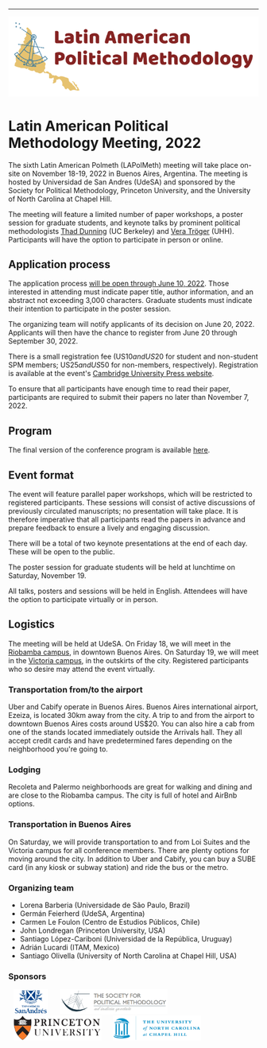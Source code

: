 <!---
<a href="#register">Register</a> | <a href="#program">Program</a> | <a href="#logistics">Logistics</a>
-->
---
<img src="logo_LAPolMeth.png" alt="logo_LAPolMeth"> 

# Latin American Political Methodology Meeting, 2022

The sixth Latin American Polmeth (LAPolMeth) meeting will take place on-site on November 18-19, 2022 in Buenos Aires, Argentina. The meeting is hosted by Universidad de San Andres (UdeSA) and sponsored by the Society for Political Methodology, Princeton University, and the University of North Carolina at Chapel Hill. 

The meeting will feature a limited number of paper workshops, a poster session for graduate students, and keynote talks by prominent political methodologists [Thad Dunning](http://www.thaddunning.com) (UC Berkeley) and [Vera Tröger](https://www.wiso.uni-hamburg.de/fachbereich-sowi/professuren/troeger/team/troeger-vera.html) (UHH). Participants will have the option to participate in person or online. 


## Application process
The application process [will be open through June 10, 2022](https://www.cambridge.org/core/membership/spm/conferences). Those interested in attending must indicate paper title, author information, and an abstract not exceeding 3,000 characters. Graduate students must indicate their intention to participate in the poster session.

The organizing team will notify applicants of its decision on June 20, 2022. Applicants will then have the chance to register from June 20 through September 30, 2022. 

There is a small registration fee (US$10 and US$20 for student and non-student SPM members; US$25 and US$50 for non-members, respectively). Registration is available at the event's [Cambridge University Press website](https://www.cambridge.org/core/membership/spm/checkout/auth?journey=event-register&ref=%2Fcore%2Fmembership%2Fspm%2Fcheckout%2Fauth%3Fjourney%3Devent-register).

To ensure that all participants have enough time to read their paper, participants are required to submit their papers no later than November 7, 2022. 

<!---
Authors will be provided with information on where to upload their manuscripts upon confirmation of acceptance.

## Registrarion
Registration for this event is now closed.
-->

## Program
The final version of the conference program is available [here](https://docs.google.com/document/d/14xIpKZklqD48rGwLxKN_lphTy-7m07xLmvZnTcwNYtw/edit?usp=sharing).


## Event format
The event will feature parallel paper workshops, which will be restricted to registered participants. These sessions will consist of active discussions of previously circulated manuscripts; no presentation will take place. It is therefore imperative that all participants read the papers in advance and prepare feedback to ensure a lively and engaging discussion. 

<!---
To enable all participants to engage in productive conversation, authors are expected to submit complete drafts of their manuscripts no later than November 5, 2022. 
-->

There will be a total of two keynote presentations at the end of each day. These will be open to the public.

The poster session for graduate students will be held at lunchtime on Saturday, November 19.

All talks, posters and sessions will be held in English. Attendees will have the option to participate virtually or in person. 

## Logistics
The meeting will be held at UdeSA. On Friday 18, we will meet in the [Riobamba campus](https://goo.gl/maps/aLAzXUTido7fe1ix8), in downtown Buenos Aires. On Saturday 19, we will meet in the [Victoria campus](https://goo.gl/maps/iE9dp2M3K9p2MeKYA), in the outskirts of the city. Registered participants who so desire may attend the event virtually. 

### Transportation from/to the airport
Uber and Cabify operate in Buenos Aires. Buenos Aires international airport, Ezeiza, is located 30km away from the city. A trip to and from the airport to downtown Buenos Aires costs around US$20. You can also hire a cab from one of the stands located immediately outside the Arrivals hall. They all accept credit cards and have predetermined fares depending on the neighborhood you're going to. 

### Lodging
Recoleta and Palermo neighborhoods are great for walking and dining and are close to the Riobamba campus. The city is full of hotel and AirBnb options. 


### Transportation in Buenos Aires
On Saturday, we will provide transportation to and from Loi Suites and the Victoria campus for all conference members. There are plenty options for moving around the city. In addition to Uber and Cabify, you can buy a SUBE card (in any kiosk or subway station) and ride the bus or the metro.  

<!---
Participants who reserve on another hotel can either walk to the Fiesta Inn Insurgentes Viaducto and take the bus, or take an Uber or a cab to the conference. Uber works perfectly in Mexico City. It is cheap, safe, can be paid through the regular app, and the city's large size ensures that there are always cars available. Taxis are also generally safe, but typically only accept cash.
-->

### Organizing team
- Lorena Barberia (Universidade de São Paulo, Brazil)
- Germán Feierherd (UdeSA, Argentina)
- Carmen Le Foulon (Centro de Estudios Públicos, Chile)
- John Londregan (Princeton University, USA)
- Santiago López-Cariboni (Universidad de la República, Uruguay)
- Adrián Lucardi (ITAM, Mexico)
- Santiago Olivella (University of North Carolina at Chapel Hill, USA)


### Sponsors
<img src="logo_UdeSA.png" alt="UdeSA" height="50" hspace="10"> <img src="logo_PolMeth.png" alt="The Society for Political Methodology" height="50" hspace="10"> <img src="logo_Princeton.jpg" alt="Princeton University" height="50" hspace="10"> <img src="logo_UNC.jpg" alt="University of North Carolina at Chapel Hill" height="50" hspace="10">
